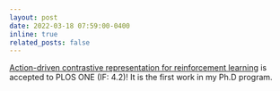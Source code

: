 ```yaml
---
layout: post
date: 2022-03-18 07:59:00-0400
inline: true
related_posts: false
---
```


[Action-driven contrastive representation for reinforcement learning](/assets/pdf/ADAT) is accepted to PLOS ONE (IF: 4.2)! It is the first work in my Ph.D program.
